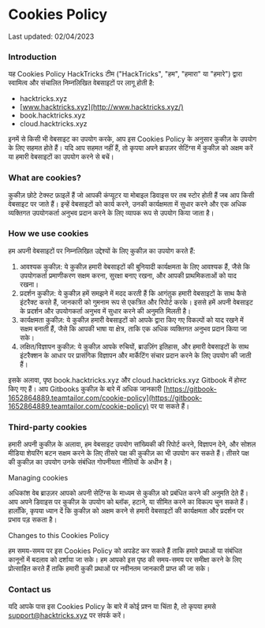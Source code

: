 # Cookies Policy

Last updated: 02/04/2023

### Introduction

यह Cookies Policy HackTricks टीम ("HackTricks", "हम", "हमारा" या "हमारे") द्वारा स्वामित्व और संचालित निम्नलिखित वेबसाइटों पर लागू होती है:

* hacktricks.xyz
* [www.hacktricks.xyz](http://www.hacktricks.xyz/)
* book.hacktricks.xyz
* cloud.hacktricks.xyz

इनमें से किसी भी वेबसाइट का उपयोग करके, आप इस Cookies Policy के अनुसार कुकीज़ के उपयोग के लिए सहमत होते हैं। यदि आप सहमत नहीं हैं, तो कृपया अपने ब्राउज़र सेटिंग्स में कुकीज़ को अक्षम करें या हमारी वेबसाइटों का उपयोग करने से बचें।

### What are cookies?

कुकीज़ छोटे टेक्स्ट फ़ाइलें हैं जो आपकी कंप्यूटर या मोबाइल डिवाइस पर तब स्टोर होती हैं जब आप किसी वेबसाइट पर जाते हैं। इन्हें वेबसाइटों को कार्य करने, उनकी कार्यक्षमता में सुधार करने और एक अधिक व्यक्तिगत उपयोगकर्ता अनुभव प्रदान करने के लिए व्यापक रूप से उपयोग किया जाता है।

### How we use cookies

हम अपनी वेबसाइटों पर निम्नलिखित उद्देश्यों के लिए कुकीज़ का उपयोग करते हैं:

1. आवश्यक कुकीज़: ये कुकीज़ हमारी वेबसाइटों की बुनियादी कार्यक्षमता के लिए आवश्यक हैं, जैसे कि उपयोगकर्ता प्रमाणीकरण सक्षम करना, सुरक्षा बनाए रखना, और आपकी प्राथमिकताओं को याद रखना।
2. प्रदर्शन कुकीज़: ये कुकीज़ हमें समझने में मदद करती हैं कि आगंतुक हमारी वेबसाइटों के साथ कैसे इंटरैक्ट करते हैं, जानकारी को गुमनाम रूप से एकत्रित और रिपोर्ट करके। इससे हमें अपनी वेबसाइट के प्रदर्शन और उपयोगकर्ता अनुभव में सुधार करने की अनुमति मिलती है।
3. कार्यक्षमता कुकीज़: ये कुकीज़ हमारी वेबसाइटों को आपके द्वारा किए गए विकल्पों को याद रखने में सक्षम बनाती हैं, जैसे कि आपकी भाषा या क्षेत्र, ताकि एक अधिक व्यक्तिगत अनुभव प्रदान किया जा सके।
4. लक्षित/विज्ञापन कुकीज़: ये कुकीज़ आपके रुचियों, ब्राउज़िंग इतिहास, और हमारी वेबसाइटों के साथ इंटरैक्शन के आधार पर प्रासंगिक विज्ञापन और मार्केटिंग संचार प्रदान करने के लिए उपयोग की जाती हैं।

इसके अलावा, पृष्ठ book.hacktricks.xyz और cloud.hacktricks.xyz Gitbook में होस्ट किए गए हैं। आप Gitbooks कुकीज़ के बारे में अधिक जानकारी [https://gitbook-1652864889.teamtailor.com/cookie-policy](https://gitbook-1652864889.teamtailor.com/cookie-policy) पर पा सकते हैं।

### Third-party cookies

हमारी अपनी कुकीज़ के अलावा, हम वेबसाइट उपयोग सांख्यिकी की रिपोर्ट करने, विज्ञापन देने, और सोशल मीडिया शेयरिंग बटन सक्षम करने के लिए तीसरे पक्ष की कुकीज़ का भी उपयोग कर सकते हैं। तीसरे पक्ष की कुकीज़ का उपयोग उनके संबंधित गोपनीयता नीतियों के अधीन है।

Managing cookies

अधिकांश वेब ब्राउज़र आपको अपनी सेटिंग्स के माध्यम से कुकीज़ को प्रबंधित करने की अनुमति देते हैं। आप अपने डिवाइस पर कुकीज़ के उपयोग को ब्लॉक, हटाने, या सीमित करने का विकल्प चुन सकते हैं। हालाँकि, कृपया ध्यान दें कि कुकीज़ को अक्षम करने से हमारी वेबसाइटों की कार्यक्षमता और प्रदर्शन पर प्रभाव पड़ सकता है।

Changes to this Cookies Policy

हम समय-समय पर इस Cookies Policy को अपडेट कर सकते हैं ताकि हमारे प्रथाओं या संबंधित कानूनों में बदलाव को दर्शाया जा सके। हम आपको इस पृष्ठ की समय-समय पर समीक्षा करने के लिए प्रोत्साहित करते हैं ताकि हमारी कुकी प्रथाओं पर नवीनतम जानकारी प्राप्त की जा सके।

### Contact us

यदि आपके पास इस Cookies Policy के बारे में कोई प्रश्न या चिंता है, तो कृपया हमसे [support@hacktricks.xyz](mailto:support@hacktricks.xyz) पर संपर्क करें।
